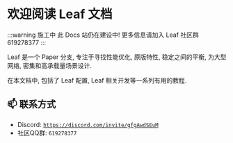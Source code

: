# 欢迎阅读 Leaf 文档

:::warning 施工中
此 Docs 站仍在建设中! 更多信息请加入 Leaf 社区群 619278377
:::

Leaf 是一个 Paper 分支, 专注于寻找性能优化, 原版特性, 稳定之间的平衡, 为大型网络, 密集和高承载量场景设计.

在本文档中, 包括了 Leaf 配置, Leaf 相关开发等一系列有用的教程.

## 📫 联系方式
- Discord: [`https://discord.com/invite/gfgAwdSEuM`](https://discord.com/invite/gfgAwdSEuM)
- 社区QQ群: `619278377`
